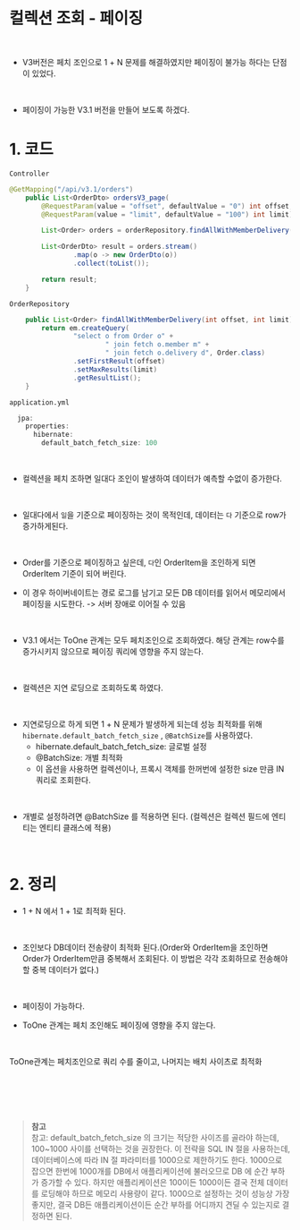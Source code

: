 # 컬렉션 조회 - 페이징

<br>

- V3버전은 페치 조인으로 1 + N 문제를 해결하였지만 페이징이 불가능 하다는 단점이 있었다.

<br>

- 페이징이 가능한 V3.1 버전을 만들어 보도록 하겠다.

# 1. 코드

`Controller`
```java
@GetMapping("/api/v3.1/orders")
    public List<OrderDto> ordersV3_page(
        @RequestParam(value = "offset", defaultValue = "0") int offset,
        @RequestParam(value = "limit", defaultValue = "100") int limit) {

        List<Order> orders = orderRepository.findAllWithMemberDelivery(offset, limit);

        List<OrderDto> result = orders.stream()
                .map(o -> new OrderDto(o))
                .collect(toList());

        return result;
    }
```

`OrderRepository`
```java
    public List<Order> findAllWithMemberDelivery(int offset, int limit) {
        return em.createQuery(
                "select o from Order o" +
                        " join fetch o.member m" +
                        " join fetch o.delivery d", Order.class)
                .setFirstResult(offset)
                .setMaxResults(limit)
                .getResultList();
    }
```

`application.yml`
```java
  jpa:
    properties:
      hibernate:
        default_batch_fetch_size: 100
```

<br>

- 컬렉션을 페치 조하면 일대다 조인이 발생하여 데이터가 예측할 수없이 증가한다.

<br>

- 일대다에서 `일`을 기준으로 페이징하는 것이 목적인데, 데이터는 `다` 기준으로 row가 증가하게된다.

<br>

- Order를 기준으로 페이징하고 싶은데, `다`인 OrderItem을 조인하게 되면 OrderItem 기준이 되어 버린다.

- 이 경우 하이버네이트는 경로 로그를 남기고 모든 DB 데이터를 읽어서 메모리에서 페이징을 시도한다. -> 서버 장애로 이어질 수 있음

<br>

- V3.1 에서는 ToOne 관계는 모두 페치조인으로 조회하였다. 해당 관계는 row수를 증가시키지 않으므로 페이징 쿼리에 영향을 주지 않는다.

<br>

- 컬렉션은 지연 로딩으로 조회하도록 하였다.

<br>

- 지연로딩으로 하게 되면 1 + N 문제가 발생하게 되는데 성능 최적화를 위해 `hibernate.default_batch_fetch_size` , `@BatchSize`를 사용하였다.
    - hibernate.default_batch_fetch_size: 글로벌 설정
    - @BatchSize: 개별 최적화
    - 이 옵션을 사용하면 컬렉션이나, 프록시 객체를 한꺼번에 설정한 size 만큼 IN 쿼리로 조회한다.

<br>

- 개별로 설정하려면 @BatchSize 를 적용하면 된다. (컬렉션은 컬렉션 필드에 엔티티는 엔티티 클래스에 적용)

<br>

# 2. 정리

- 1 + N 에서 1 + 1로 최적화 된다.

<br>

- 조인보다 DB데이터 전송량이 최적화 된다.(Order와 OrderItem을 조인하면 Order가 OrderItem만큼 중복해서 조회된다. 이 방법은 각각 조회하므로 전송해야할 중복 데이터가 없다.)

<br>

- 페이징이 가능하다.

- ToOne 관계는 페치 조인해도 페이징에 영향을 주지 않는다. 

<br>

ToOne관계는 페치조인으로 쿼리 수를 줄이고, 나머지는 배치 사이츠로 최적화

<br><br><br><br>


> __참고__ <br>
참고: default_batch_fetch_size 의 크기는 적당한 사이즈를 골라야 하는데, 100~1000 사이를
선택하는 것을 권장한다. 이 전략을 SQL IN 절을 사용하는데, 데이터베이스에 따라 IN 절 파라미터를
1000으로 제한하기도 한다. 1000으로 잡으면 한번에 1000개를 DB에서 애플리케이션에 불러오므로 DB
에 순간 부하가 증가할 수 있다. 하지만 애플리케이션은 100이든 1000이든 결국 전체 데이터를 로딩해야
하므로 메모리 사용량이 같다. 1000으로 설정하는 것이 성능상 가장 좋지만, 결국 DB든 애플리케이션이든
순간 부하를 어디까지 견딜 수 있는지로 결정하면 된다.



